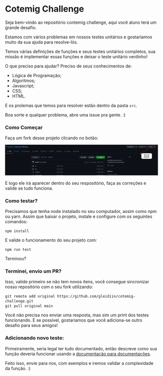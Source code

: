 # Cotemig Challenge 

Seja bem-vindo ao repositório contemig challenge, aqui você aluno terá um grande desafio.

Estamos com vários problemas em nossos testes unitários e gostariamos muito da sua ajuda para resolve-lós.

Temos várias definições de funções e seus testes unitários completos, sua missão é implementar essas funções e deixar o teste unitário verdinho! 

O que preciso para ajudar? Preciso de seus conhecimentos de:

- Lógica de Programação;
- Algoritmos;
- Javascript;
- CSS;
- HTML.

E os prolemas que temos para  resolver estão dentro da pasta `src`.

Boa sorte e qualquer problema, abre uma issue pra gente. :)

### Como Começar

Faça um fork desse projeto clicando no botão:

![alt text](./docs/images/image-fork.png)

E logo ele irá aparecer dentro do seu respositório, faça as correções e valide se tudo funciona.


### Como testar?

Precisamos que tenha node instalado no seu computador, assim como npm ou yarn.
Assim que baixar o projeto, instale e configure com os seguintes comandos:

```
npm install
```

E valide o funcionamento do seu projeto com:

```
npm run test
```

Terminou?

### Terminei, envio um PR? 

Isso, valide primeiro se não tem novos itens, você consegue sincronizar nosso repositório com o seu fork utilizando:

```
git remote add original https://github.com/gleidiin/cotemig-challenge.git
git pull original main
```

Você não precisa nos enviar uma resposta, mas sim um print dos testes funcionando. 
E se possível, gostariamos que você adiciona-se outro desafio para seus amigos! 

### Adicionando novo teste:

Primeiramente, seria legal ter tudo documentado, então descreve como sua função deveria funcionar usando a [documentação para documentações](https://jsdoc.app/). 

Feito isso, envie para nos, com exemplos e iremos validar a complexidade da função. :) 


